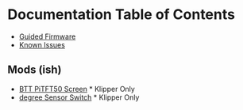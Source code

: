 ﻿# Documentation Table of Contents

- [Guided Firmware](Guided_Firmware_Readme.md)
- [Known Issues](Known_Issues.md)

## Mods (ish)
- [BTT PiTFT50 Screen](./Klipper/TFT50.md) * Klipper Only
- [degree Sensor Switch](./Klipper/degree_sensor_switch.md) * Klipper Only